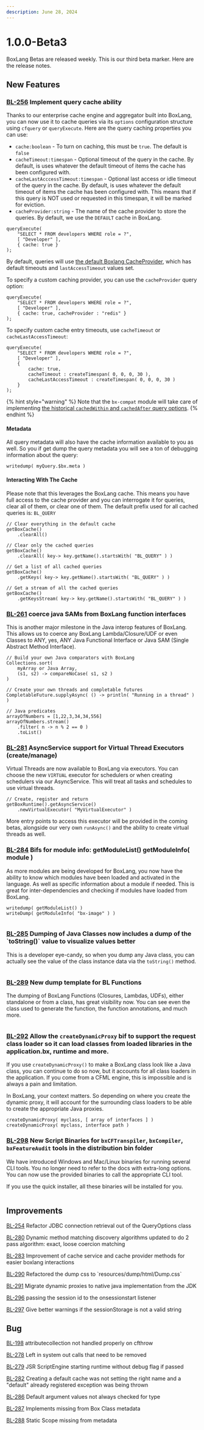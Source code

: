 ```yaml
---
description: June 28, 2024
---
```


# 1.0.0-Beta3

BoxLang Betas are released weekly.  This is our third beta marker.  Here are the release notes.

## New Features

### [BL-256](https://ortussolutions.atlassian.net/browse/BL-256) Implement query cache ability

Thanks to our enterprise cache engine and aggregator built into BoxLang, you can now use it to cache queries via its `options` configuration structure using `cfquery` or `queryExecute`.  Here are the query caching properties you can use:

* `cache:boolean` - To turn on caching, this must be `true`. The default is `false`
* `cacheTimeout:timespan` - Optional timeout of the query in the cache. By default, is uses whatever the default timeout of items the cache has been configured with.
* `cacheLastAcccessTimeout:timespan` - Optional last access or idle timeout of the query in the cache. By default, is uses whatever the default timeout of items the cache has been configured with.  This means that if this query is NOT used or requested in this timespan, it will be marked for eviction.
* `cacheProvider:string` - The name of the cache provider to store the queries.  By default, we use the `DEFAULT` cache in BoxLang.

```cfscript
queryExecute(
    "SELECT * FROM developers WHERE role = ?",
    [ "Developer" ],
    { cache: true }
);
```

By default, queries will use [the default Boxlang CacheProvider](https://github.com/ortus-boxlang/BoxLang/blob/development/src/main/resources/config/boxlang.json), which has default timeouts and `lastAccessTimeout` values set.

To specify a custom caching provider, you can use the `cacheProvider` query option:

```cfscript
queryExecute(
    "SELECT * FROM developers WHERE role = ?",
    [ "Developer" ],
    { cache: true, cacheProvider : "redis" }
);
```

To specify custom cache entry timeouts, use `cacheTimeout` or `cacheLastAccessTimeout`:

```cfscript
queryExecute(
    "SELECT * FROM developers WHERE role = ?",
    [ "Developer" ],
    { 
        cache: true, 
        cacheTimeout : createTimespan( 0, 0, 0, 30 ), 
        cacheLastAccessTimeout : createTimespan( 0, 0, 0, 30 ) 
    }
);
```

{% hint style="warning" %}
Note that the `bx-compat` module will take care of implementing [the historical `cachedWithin` and `cachedAfter` query options](https://cfdocs.org/cfquery).
{% endhint %}

#### Metadata

All query metadata will also have the cache information available to you as well.  So you if get dump the query metadata you will see a ton of debugging information about the query:

```cfscript
writedump( myQuery.$bx.meta )
```

#### Interacting With The Cache

Please note that this leverages the BoxLang cache. This means you have full access to the cache provider and you can interrogate it for queries, clear all of them, or clear one of them.  The default prefix used for all cached queries is: `BL_QUERY`

```cfscript
// Clear everything in the default cache
getBoxCache()
    .clearAll()
    
// Clear only the cached queries
getBoxCache()
    .clearAll( key-> key.getName().startsWith( "BL_QUERY" ) )
    
// Get a list of all cached queries
getBoxCache()
    .getKeys( key-> key.getName().startsWith( "BL_QUERY" ) )
    
// Get a stream of all the cached queries
getBoxCache()
    .getKeysStream( key-> key.getName().startsWith( "BL_QUERY" ) )
```



### [BL-261](https://ortussolutions.atlassian.net/browse/BL-261) coerce java SAMs from BoxLang function interfaces

This is another major milestone in the Java interop features of BoxLang.  This allows us to coerce any BoxLang Lambda/Closure/UDF or even Classes to ANY, yes, ANY Java Functional Interface or Java SAM (Single Abstract Method Interface).&#x20;

```cfscript
// Build your own Java comparators with BoxLang
Collections.sort(
    myArray or Java Array,
    (s1, s2) -> compareNoCase( s1, s2 ) 
)

// Create your own threads and completable futures
CompletableFuture.supplyAsync( () -> println( "Running in a thread" ) )

// Java predicates
arrayOfNumbers = [1,22,3,34,34,556]
arrayOfNumbers.stream()
    .filter( n -> n % 2 == 0 )
    .toList()  
```



### [BL-281](https://ortussolutions.atlassian.net/browse/BL-281) AsyncService support for Virtual Thread Executors (create/manage)

Virtual Threads are now available to BoxLang via executors.  You can choose the new `VIRTUAL` executor for schedulers or when creating schedulers via our AsyncService.  This will treat all tasks and schedules to use virtual threads.

```cfscript
// Create, register and return
getBoxRuntime().getAsyncService()
    .newVirtualExecutor( "MyVirtualExecutor" )
```

More entry points to access this executor will be provided in the coming betas, alongside our very own `runAsync()` and the ability to create virtual threads as well.



### [BL-284](https://ortussolutions.atlassian.net/browse/BL-284) Bifs for module info: getModuleList() getModuleInfo( module )

As more modules are being developed for BoxLang, you now have the ability to know which modules have been loaded and activated in the language.  As well as specific information about a module if needed.  This is great for inter-dependencies and checking if modules have loaded from BoxLang.

```cfscript
writedump( getModuleList() )
writeDump( getModuleInfo( "bx-image" ) )
```

<figure><img src="../../.gitbook/assets/image.png" alt=""><figcaption></figcaption></figure>

### [BL-285](https://ortussolutions.atlassian.net/browse/BL-285) Dumping of Java Classes now includes a dump of the \`toString()\` value to visualize values better

This is a developer eye-candy, so when you dump any Java class, you can actually see the value of the class instance data via the `toString()` method.

<figure><img src="../../.gitbook/assets/image (1).png" alt=""><figcaption></figcaption></figure>



### [BL-289](https://ortussolutions.atlassian.net/browse/BL-289) New dump template for BL Functions

The dumping of BoxLang Functions (Closures, Lambdas, UDFs), either standalone or from a class, has great visibility now.  You can see even the class used to generate the function, the function annotations, and much more.

<figure><img src="../../.gitbook/assets/image (3).png" alt=""><figcaption></figcaption></figure>



### [BL-292](https://ortussolutions.atlassian.net/browse/BL-292) Allow the `createDynamicProxy` bif to support the request class loader so it can load classes from loaded libraries in the application.bx, runtime and more.

If you use `createDynamicProxy()` to make a BoxLang class look like a Java class, you can continue to do so now, but it accounts for all class loaders in the application.  If you come from a CFML engine, this is impossible and is always a pain and limitation.

In BoxLang, your context matters. So depending on where you create the dynamic proxy, it will account for the surrounding class loaders to be able to create the appropriate Java proxies.

```cfscript
createDynamicProxy( myclass, [ array of interfaces ] )
createDynamicProxy( myclass, interface path )
```



### [BL-298](https://ortussolutions.atlassian.net/browse/BL-298) New Script Binaries for `bxCFTranspiler`, `bxCompiler`, `bxFeatureAudit` tools in the distribution bin folder

We have introduced Windows and Mac/Linux binaries for running several CLI tools.  You no longer need to refer to the docs with extra-long options. You can now use the provided binaries to call the appropriate CLI tool.

If you use the quick installer, all these binaries will be installed for you.

<figure><img src="../../.gitbook/assets/image (4).png" alt=""><figcaption></figcaption></figure>

## Improvements

[BL-254](https://ortussolutions.atlassian.net/browse/BL-254) Refactor JDBC connection retrieval out of the QueryOptions class

[BL-280](https://ortussolutions.atlassian.net/browse/BL-280) Dynamic method matching discovery algorithms updated to do 2 pass algorithm: exact, loose coercion matching

[BL-283](https://ortussolutions.atlassian.net/browse/BL-283) Improvement of cache service and cache provider methods for easier boxlang interactions

[BL-290](https://ortussolutions.atlassian.net/browse/BL-290) Refactored the dump css to \`resources/dump/html/Dump.css\`

[BL-291](https://ortussolutions.atlassian.net/browse/BL-291) Migrate dynamic proxies to native java implementation from the JDK

[BL-296](https://ortussolutions.atlassian.net/browse/BL-296) passing the session id to the onsessionstart listener

[BL-297](https://ortussolutions.atlassian.net/browse/BL-297) Give better warnings if the sessionStorage is not a valid string

## Bug

[BL-198](https://ortussolutions.atlassian.net/browse/BL-198) attributecollection not handled properly on cfthrow

[BL-278](https://ortussolutions.atlassian.net/browse/BL-278) Left in system out calls that need to be removed

[BL-279](https://ortussolutions.atlassian.net/browse/BL-279) JSR ScriptEngine starting runtime without debug flag if passed

[BL-282](https://ortussolutions.atlassian.net/browse/BL-282) Creating a default cache was not setting the right name and a "default" already registered exception was being thrown

[BL-286](https://ortussolutions.atlassian.net/browse/BL-286) Default argument values not always checked for type

[BL-287](https://ortussolutions.atlassian.net/browse/BL-287) Implements missing from Box Class metadata

[BL-288](https://ortussolutions.atlassian.net/browse/BL-288) Static Scope missing from metadata
